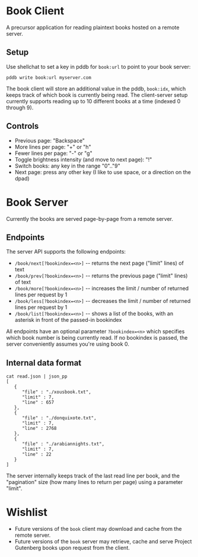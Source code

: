 # Book Client

A precursor application for reading plaintext books hosted on a remote server.


## Setup

Use shellchat to set a key in pddb for `book:url` to point to your book server:

```
pddb write book:url myserver.com
```

The book client will store an additional value in the pddb, `book:idx`, which keeps track of which book is currently being read.  The client-server setup currently supports reading up to 10 different books at a time (indexed 0 through 9).

## Controls

- Previous page: "Backspace"
- More lines per page: "+" or "h"
- Fewer lines per page: "-" or "g"
- Toggle brightness intensity (and move to next page): "!"
- Switch books: any key in the range "0".."9"
- Next page: press any other key (I like to use space, or a direction on the dpad)


# Book Server

Currently the books are served page-by-page from a remote server.

## Endpoints

The server API supports the following endpoints:

- `/book/next[?bookindex=<n>]` -- returns the next page ("limit" lines) of text
- `/book/prev[?bookindex=<n>]` -- returns the previous page ("limit" lines) of text
- `/book/more[?bookindex=<n>]` -- increases the limit / number of returned lines per request by 1
- `/book/less[?bookindex=<n>]` -- decreases the limit / number of returned lines per request by 1
- `/book/list[?bookindex=<n>]` -- shows a list of the books, with an asterisk in front of the passed-in bookindex

All endpoints have an optional parameter `?bookindex=<n>` which specifies which book number is being currently read. If no bookindex is passed, the server conveniently assumes you're using book 0.

## Internal data format


```
cat read.json | json_pp
[
   {
      "file" : "./xousbook.txt",
      "limit" : 7,
      "line" : 657
   },
   {
      "file" : "./donquixote.txt",
      "limit" : 7,
      "line" : 2768
   },
   {
      "file" : "./arabiannights.txt",
      "limit" : 7,
      "line" : 22
   }
]
```

The server internally keeps track of the last read line per book, and the "pagination" size (how many lines to return per page) using a parameter "limit".


# Wishlist

- Future versions of the `book` client may download and cache from the remote server.
- Future versions of the `book` server may retrieve, cache and serve Project Gutenberg books upon request from the client.
